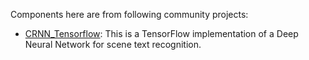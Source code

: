 
 Components here are from following community projects:

* <a href="https://github.com/MaybeShewill-CV/CRNN_Tensorflow">CRNN_Tensorflow</a>: This is a TensorFlow implementation of a Deep Neural Network for scene text recognition. 